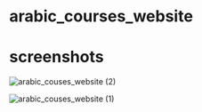 # arabic_courses_website

# screenshots
![arabic_couses_website (2)](https://user-images.githubusercontent.com/42013687/219227636-ecc3c73f-e026-4e17-9aae-b105ba334248.png)

![arabic_couses_website (1)](https://user-images.githubusercontent.com/42013687/219227618-d573d8fa-ab3e-469a-bef0-301503ef89f7.png)

